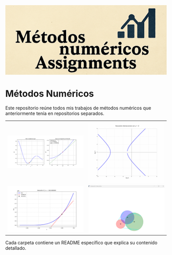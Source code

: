 ![Banner General](generalb.png)

# Métodos Numéricos

Este repositorio reúne todos mis trabajos de métodos numéricos que anteriormente tenía en repositorios separados.




<table>
<tr>
<td><img src="Taller-Clase/Ejercicio%203.gif" alt="Ejercicio 3" width="400"/></td>
<td><img src="Taller-Clase/intersecciones_animacion.gif" alt="Intersecciones Animación" width="400"/></td>
</tr>
<tr>
<td><img src="Taller-Clase/newton_method.gif" alt="Método de Newton" width="400"/></td>
<td><img src="Proyecto1B-MetodosNumericos-Geometria/image.png" alt="Proyecto 1B" width="400"/></td>
</tr>
</table>

Cada carpeta contiene un README específico que explica su contenido detallado.